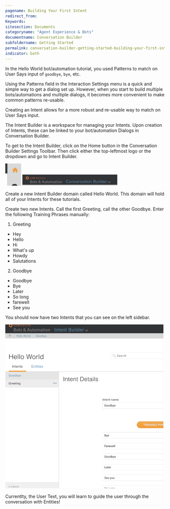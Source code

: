 ```yaml
---
pagename: Building Your First Intent
redirect_from:
Keywords:
sitesection: Documents
categoryname: "Agent Experience & Bots"
documentname: Conversation Builder
subfoldername: Getting Started
permalink: conversation-builder-getting-started-building-your-first-intent
indicator: both
---
```


In the Hello World bot/automation tutorial, you used Patterns to match on User Says input of `goodbye`, `bye`, etc. 

Using the Patterns field in the Interaction Settings menu is a quick and simple way to get a dialog set up. However, when you start to build multiple bots/automations and multiple dialogs, it becomes more convenient to make common patterns re-usable.

Creating an Intent allows for a more robust and re-usable way to match on User Says input.

The Intent Builder is a workspace for managing your Intents. Upon creation of Intents, these can be linked to your bot/automation Dialogs in Conversation Builder.

To get to the Intent Builder, click on the Home button in the Conversation Builder Settings Toolbar. Then click either the top-leftmost logo or the dropdown and go to Intent Builder.

<img src="img/ConvoBuilder/homeIcon.png" style="width:50px">

<img src="img/ConvoBuilder/getHome.png" style="width:300px">

Create a new Intent Builder domain called Hello World. This domain will hold all of your Intents for these tutorials.

Create two new Intents. Call the first Greeting, call the other Goodbye. Enter the following Training Phrases manually:

1. Greeting
  * Hey
  * Hello
  * Hi
  * What's up
  * Howdy
  * Salutations
2. Goodbye
  * Goodbye
  * Bye
  * Later
  * So long
  * farewell
  * See you

You should now have two Intents that you can see on the left sidebar.

<img src="img/ConvoBuilder/twoIntents.png" style="width:500px">




Currentlty, the User Text, you will learn to guide the user through the conversation with Entities!